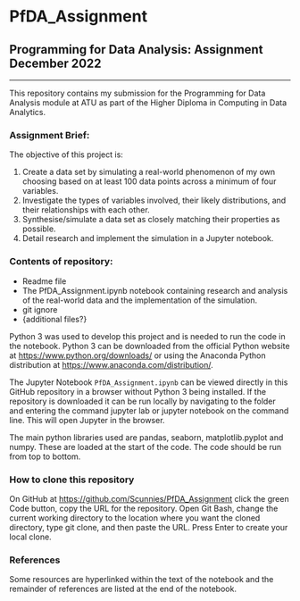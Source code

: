 # PfDA_Assignment
## Programming for Data Analysis: Assignment December 2022
***

This repository contains my submission for the Programming for Data Analysis module at ATU as part of the Higher Diploma in Computing in Data Analytics.

### Assignment Brief:

The objective of this project is:

1. Create a data set by simulating a real-world phenomenon of my own choosing based on at least 100 data points across a minimum of four variables. 
2. Investigate the types of variables involved, their likely distributions, and their relationships with each other.
3. Synthesise/simulate a data set as closely matching their properties as possible.
4. Detail research and implement the simulation in a Jupyter notebook.

### Contents of repository:

- Readme file
- The PfDA_Assignment.ipynb notebook containing research and analysis of the real-world data and the implementation of the simulation.
- git ignore 
- {additional files?}

Python 3 was used to develop this project and is needed to run the code in the notebook. Python 3 can be downloaded from the official Python website at https://www.python.org/downloads/ or using the Anaconda Python distribution at https://www.anaconda.com/distribution/.

The Jupyter Notebook `PfDA_Assignment.ipynb` can be viewed directly in this GitHub repository in a browser without Python 3 being installed. 
If the repository is downloaded it can be run locally by navigating to the folder and entering the command jupyter lab or jupyter notebook on the command line. This will open Jupyter in the browser. 

The main python libraries used are pandas, seaborn, matplotlib.pyplot and numpy. These are loaded at the start of the code. The code should be run from top to bottom. 

### How to clone this repository

On GitHub at https://github.com/Scunnies/PfDA_Assignment click the green Code button, copy the URL for the repository. Open Git Bash, change the current working directory to the location where you want the cloned directory, type git clone, and then paste the URL. Press Enter to create your local clone.

### References 

Some resources are hyperlinked within the text of the notebook and the remainder of references are listed at the end of the notebook.  